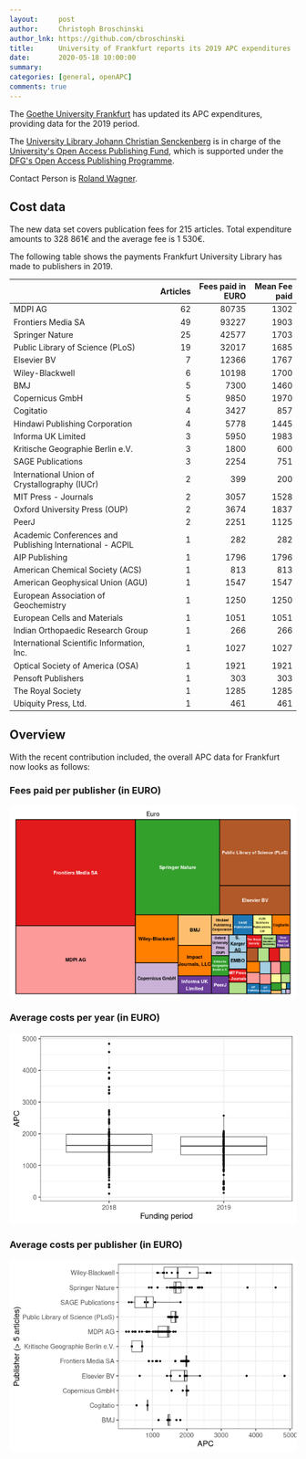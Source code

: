 ```yaml
---
layout:     post
author:     Christoph Broschinski
author_lnk: https://github.com/cbroschinski
title:      University of Frankfurt reports its 2019 APC expenditures
date:       2020-05-18 10:00:00
summary:    
categories: [general, openAPC]
comments: true
---
```





The [Goethe University Frankfurt](http://www.goethe-university-frankfurt.de/) has updated its APC expenditures, providing data for the 2019 period.

The [University Library Johann Christian Senckenberg](http://www.ub.uni-frankfurt.de/home_en.html) is in charge of the [University's Open Access Publishing Fund](https://www.ub.uni-frankfurt.de/publizieren/publikationsfonds.html), which is supported under the [DFG's Open Access Publishing Programme](http://www.dfg.de/en/research_funding/programmes/infrastructure/lis/funding_opportunities/open_access/).

Contact Person is [Roland Wagner](mailto:r.wagner@ub.uni-frankfurt.de).

## Cost data



The new data set covers publication fees for 215 articles. Total expenditure amounts to 328 861€ and the average fee is 1 530€.

The following table shows the payments Frankfurt University Library has made to publishers in 2019.


|                                                          | Articles| Fees paid in EURO| Mean Fee paid|
|:---------------------------------------------------------|--------:|-----------------:|-------------:|
|MDPI AG                                                   |       62|             80735|          1302|
|Frontiers Media SA                                        |       49|             93227|          1903|
|Springer Nature                                           |       25|             42577|          1703|
|Public Library of Science (PLoS)                          |       19|             32017|          1685|
|Elsevier BV                                               |        7|             12366|          1767|
|Wiley-Blackwell                                           |        6|             10198|          1700|
|BMJ                                                       |        5|              7300|          1460|
|Copernicus GmbH                                           |        5|              9850|          1970|
|Cogitatio                                                 |        4|              3427|           857|
|Hindawi Publishing Corporation                            |        4|              5778|          1445|
|Informa UK Limited                                        |        3|              5950|          1983|
|Kritische Geographie Berlin e.V.                          |        3|              1800|           600|
|SAGE Publications                                         |        3|              2254|           751|
|International Union of Crystallography (IUCr)             |        2|               399|           200|
|MIT Press - Journals                                      |        2|              3057|          1528|
|Oxford University Press (OUP)                             |        2|              3674|          1837|
|PeerJ                                                     |        2|              2251|          1125|
|Academic Conferences and Publishing International - ACPIL |        1|               282|           282|
|AIP Publishing                                            |        1|              1796|          1796|
|American Chemical Society (ACS)                           |        1|               813|           813|
|American Geophysical Union (AGU)                          |        1|              1547|          1547|
|European Association of Geochemistry                      |        1|              1250|          1250|
|European Cells and Materials                              |        1|              1051|          1051|
|Indian Orthopaedic Research Group                         |        1|               266|           266|
|International Scientific Information, Inc.                |        1|              1027|          1027|
|Optical Society of America (OSA)                          |        1|              1921|          1921|
|Pensoft Publishers                                        |        1|               303|           303|
|The Royal Society                                         |        1|              1285|          1285|
|Ubiquity Press, Ltd.                                      |        1|               461|           461|

## Overview

With the recent contribution included, the overall APC data for Frankfurt now looks as follows:

### Fees paid per publisher (in EURO)

![plot of chunk tree_frankfurt_2020_05_18_full](/figure/tree_frankfurt_2020_05_18_full-1.png)

###  Average costs per year (in EURO)

![plot of chunk box_frankfurt_2020_05_18_year_full](/figure/box_frankfurt_2020_05_18_year_full-1.png)

###  Average costs per publisher (in EURO)

![plot of chunk box_frankfurt_2020_05_18_publisher_full](/figure/box_frankfurt_2020_05_18_publisher_full-1.png)
